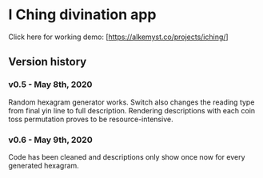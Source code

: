 # I Ching divination app

Click here for working demo: [https://alkemyst.co/projects/iching/]

## Version history

### v0.5 - May 8th, 2020

Random hexagram generator works. Switch also changes the reading type from final yin line to full description. Rendering descriptions with each coin toss permutation proves to be resource-intensive.

### v0.6 - May 9th, 2020

Code has been cleaned and descriptions only show once now for every generated hexagram.
